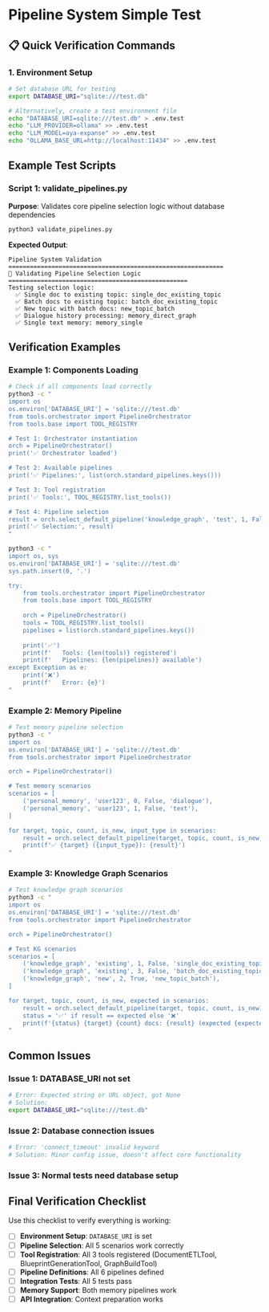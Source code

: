 # Pipeline System Simple Test

## 📋 Quick Verification Commands

### 1. Environment Setup
```bash
# Set database URL for testing
export DATABASE_URI="sqlite:///test.db"

# Alternatively, create a test environment file
echo "DATABASE_URI=sqlite:///test.db" > .env.test
echo "LLM_PROVIDER=ollama" >> .env.test
echo "LLM_MODEL=aya-expanse" >> .env.test
echo "OLLAMA_BASE_URL=http://localhost:11434" >> .env.test
```

## Example Test Scripts

### Script 1: validate_pipelines.py
**Purpose**: Validates core pipeline selection logic without database dependencies
```bash
python3 validate_pipelines.py
```

**Expected Output**:
```
Pipeline System Validation
============================================================
🧪 Validating Pipeline Selection Logic
==================================================
Testing selection logic:
  ✅ Single doc to existing topic: single_doc_existing_topic
  ✅ Batch docs to existing topic: batch_doc_existing_topic
  ✅ New topic with batch docs: new_topic_batch
  ✅ Dialogue history processing: memory_direct_graph
  ✅ Single text memory: memory_single
```


## Verification Examples

### Example 1: Components Loading
```bash
# Check if all components load correctly
python3 -c "
import os
os.environ['DATABASE_URI'] = 'sqlite:///test.db'
from tools.orchestrator import PipelineOrchestrator
from tools.base import TOOL_REGISTRY

# Test 1: Orchestrator instantiation
orch = PipelineOrchestrator()
print('✅ Orchestrator loaded')

# Test 2: Available pipelines
print('✅ Pipelines:', list(orch.standard_pipelines.keys()))

# Test 3: Tool registration
print('✅ Tools:', TOOL_REGISTRY.list_tools())

# Test 4: Pipeline selection
result = orch.select_default_pipeline('knowledge_graph', 'test', 1, False)
print('✅ Selection:', result)
"
```

```bash
python3 -c "
import os, sys
os.environ['DATABASE_URI'] = 'sqlite:///test.db'
sys.path.insert(0, '.')

try:
    from tools.orchestrator import PipelineOrchestrator
    from tools.base import TOOL_REGISTRY
    
    orch = PipelineOrchestrator()
    tools = TOOL_REGISTRY.list_tools()
    pipelines = list(orch.standard_pipelines.keys())
    
    print('✅')
    print(f'   Tools: {len(tools)} registered')
    print(f'   Pipelines: {len(pipelines)} available')
except Exception as e:
    print('❌')
    print(f'   Error: {e}')
"
```

### Example 2: Memory Pipeline
```bash
# Test memory pipeline selection
python3 -c "
import os
os.environ['DATABASE_URI'] = 'sqlite:///test.db'
from tools.orchestrator import PipelineOrchestrator

orch = PipelineOrchestrator()

# Test memory scenarios
scenarios = [
    ('personal_memory', 'user123', 0, False, 'dialogue'),
    ('personal_memory', 'user123', 1, False, 'text'),
]

for target, topic, count, is_new, input_type in scenarios:
    result = orch.select_default_pipeline(target, topic, count, is_new, input_type=input_type)
    print(f'✅ {target} ({input_type}): {result}')
"
```

### Example 3: Knowledge Graph Scenarios
```bash
# Test knowledge graph scenarios
python3 -c "
import os
os.environ['DATABASE_URI'] = 'sqlite:///test.db'
from tools.orchestrator import PipelineOrchestrator

orch = PipelineOrchestrator()

# Test KG scenarios
scenarios = [
    ('knowledge_graph', 'existing', 1, False, 'single_doc_existing_topic'),
    ('knowledge_graph', 'existing', 3, False, 'batch_doc_existing_topic'),
    ('knowledge_graph', 'new', 2, True, 'new_topic_batch'),
]

for target, topic, count, is_new, expected in scenarios:
    result = orch.select_default_pipeline(target, topic, count, is_new)
    status = '✅' if result == expected else '❌'
    print(f'{status} {target} {count} docs: {result} (expected {expected})')
"
```


## Common Issues

### Issue 1: DATABASE_URI not set
```bash
# Error: Expected string or URL object, got None
# Solution:
export DATABASE_URI="sqlite:///test.db"
```

### Issue 2: Database connection issues
```bash
# Error: 'connect_timeout' invalid keyword
# Solution: Minor config issue, doesn't affect core functionality
```

### Issue 3: Normal tests need database setup

## Final Verification Checklist

Use this checklist to verify everything is working:

- [ ] **Environment Setup**: `DATABASE_URI` is set
- [ ] **Pipeline Selection**: All 5 scenarios work correctly
- [ ] **Tool Registration**: All 3 tools registered (DocumentETLTool, BlueprintGenerationTool, GraphBuildTool)
- [ ] **Pipeline Definitions**: All 6 pipelines defined
- [ ] **Integration Tests**: All 5 tests pass
- [ ] **Memory Support**: Both memory pipelines work
- [ ] **API Integration**: Context preparation works

